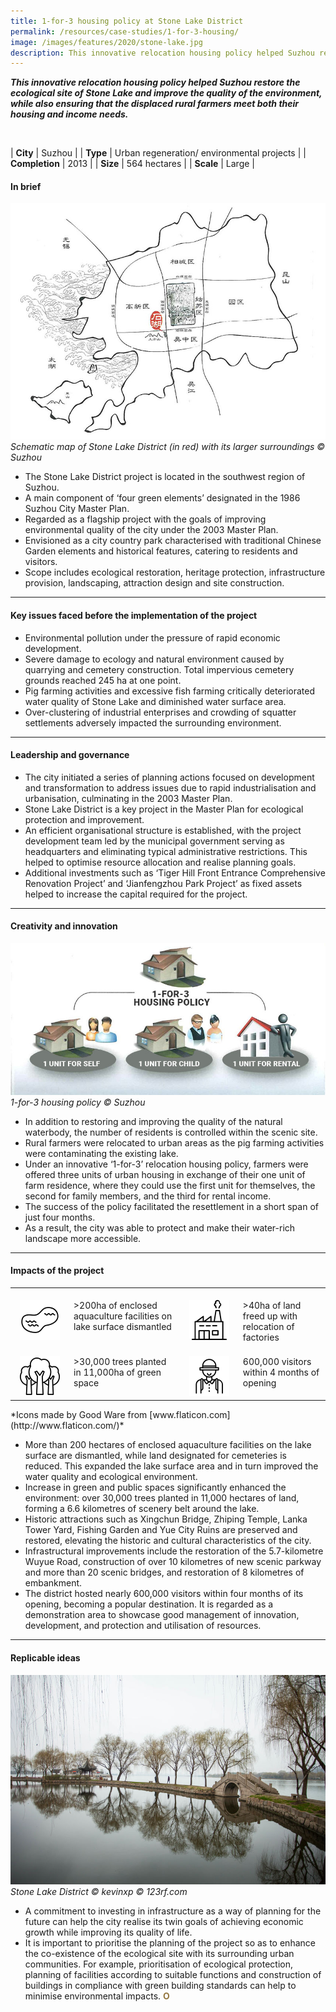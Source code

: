```yaml
---
title: 1-for-3 housing policy at Stone Lake District
permalink: /resources/case-studies/1-for-3-housing/
image: /images/features/2020/stone-lake.jpg
description: This innovative relocation housing policy helped Suzhou restore the ecological site of Stone Lake and improve the quality of the environment, while also ensuring that the displaced rural farmers meet both their housing and income needs.
---
```


***This innovative relocation housing policy helped Suzhou restore the ecological site of Stone Lake and improve the quality of the environment, while also ensuring that the displaced rural farmers meet both their housing and income needs.*** 

<br>

| **City** | Suzhou |
| **Type** | Urban regeneration/ environmental projects |
| **Completion** | 2013 |
| **Size** | 564 hectares |
| **Scale** | Large |

#### **In brief**

![Stone Lake District](/images/features/2020/stone-lake-map.jpg/)*Schematic map of Stone Lake District (in red) with its larger surroundings © Suzhou*

- The Stone Lake District project is located in the southwest region of Suzhou.
- A main component of ‘four green elements’ designated in the 1986 Suzhou City Master Plan. 
- Regarded as a flagship project with the goals of improving environmental quality of the city under the 2003 Master Plan. 
- Envisioned as a city country park characterised with traditional Chinese Garden elements and historical features, catering to residents and visitors. 
- Scope includes ecological restoration, heritage protection, infrastructure provision, landscaping, attraction design and site construction. 

---

#### **Key issues faced before the implementation of the project**

- Environmental pollution under the pressure of rapid economic development.	
- Severe damage to ecology and natural environment caused by quarrying and cemetery construction. Total impervious cemetery grounds reached 245 ha at one point.
- Pig farming activities and excessive fish farming critically deteriorated water quality of Stone Lake and diminished water surface area. 
- Over-clustering of industrial enterprises and crowding of squatter settlements adversely impacted the surrounding environment.

---

#### **Leadership and governance**

- The city initiated a series of planning actions focused on development and transformation to address issues due to rapid industrialisation and urbanisation, culminating in the 2003 Master Plan.
- Stone Lake District is a key project in the Master Plan for ecological protection and improvement.  
- An efficient organisational structure is established, with the project development team led by the municipal government serving as headquarters and eliminating typical administrative restrictions. This helped to optimise resource allocation and realise planning goals. 
- Additional investments such as ‘Tiger Hill Front Entrance Comprehensive Renovation Project’ and ‘Jianfengzhou Park Project’ as fixed assets helped to increase the capital required for the project.

---

#### **Creativity and innovation**

![1 for 3 housing](/images/features/2020/1-for-3.jpg/)*1-for-3 housing policy © Suzhou*

- In addition to restoring and improving the quality of the natural waterbody, the number of residents is controlled within the scenic site. 
- Rural farmers were relocated to urban areas as the pig farming activities were contaminating the existing lake. 
- Under an innovative ‘1-for-3’ relocation housing policy, farmers were offered three units of urban housing in exchange of their one unit of farm residence, where they could use the first unit for themselves, the second for family members, and the third for rental income.
- The success of the policy facilitated the resettlement in a short span of just four months. 
- As a result, the city was able to protect and make their water-rich landscape more accessible.

---

#### **Impacts of the project**

<table style="width: 100%;" cellpadding="0">
<tbody>
<tr>
<td style="width: 80px; text-align: center; vertical-align: top;"><br><img src="/images/features/2020/lake.png" alt="lake" /><br></td>
<td style="text-align: left; vertical-align: top;"><br>>200ha of enclosed aquaculture facilities on lake surface dismantled<br></td>
<td style="width: 80px; text-align: center; vertical-align: top;"><br><img src="/images/features/2020/factory.png" alt="factory" /><br></td>
<td style="text-align: left; vertical-align: top;"><br>>40ha of land freed up with relocation of factories<br></td>
</tr>
<tr>
<td style="width: 80px; text-align: center; vertical-align: top;"><br><img src="/images/features/2020/plant-trees.png" alt="plant trees" /><br></td>
<td style="text-align: left; vertical-align: top;"><br>>30,000 trees planted in 11,000ha of green space<br></td>
<td style="width: 80px; text-align: center; vertical-align: top;"><br><img src="/images/features/2020/tourist.png" alt="tourist" /><br></td>
<td style="text-align: left; vertical-align: top;"><br>600,000 visitors within 4 months of opening<br></td>
</tr>
</tbody>
</table>*Icons made by Good Ware from [www.flaticon.com](http://www.flaticon.com/)*

- More than 200 hectares of enclosed aquaculture facilities on the lake surface are dismantled, while land designated for cemeteries is reduced. This expanded the lake surface area and in turn improved the water quality and ecological environment. 
- Increase in green and public spaces significantly enhanced the environment: over 30,000 trees planted in 11,000 hectares of land, forming a 6.6 kilometres of scenery belt around the lake. 
- Historic attractions such as Xingchun Bridge, Zhiping Temple, Lanka Tower Yard, Fishing Garden and Yue City Ruins are preserved and restored, elevating the historic and cultural characteristics of the city. 
- Infrastructural improvements include the restoration of the 5.7-kilometre Wuyue Road, construction of over 10 kilometres of new scenic parkway and more than 20 scenic bridges, and restoration of 8 kilometres of embankment. 
- The district hosted nearly 600,000 visitors within four months of its opening, becoming a popular destination. It is regarded as a demonstration area to showcase good management of innovation, development, and protection and utilisation of resources. 

---

#### **Replicable ideas**

![Stone Lake District](/images/features/2020/stone-lake.jpg/)*Stone Lake District © kevinxp © 123rf.com*

- A commitment to investing in infrastructure as a way of planning for the future can help the city realise its twin goals of achieving economic growth while improving its quality of life. 
- It is important to prioritise the planning of the project so as to enhance the co-existence of the ecological site with its surrounding urban communities. For example, prioritisation of ecological protection, planning of facilities according to suitable functions and construction of buildings in compliance with green building standards can help to minimise environmental impacts.  **<font color="#967942">O</font>**
